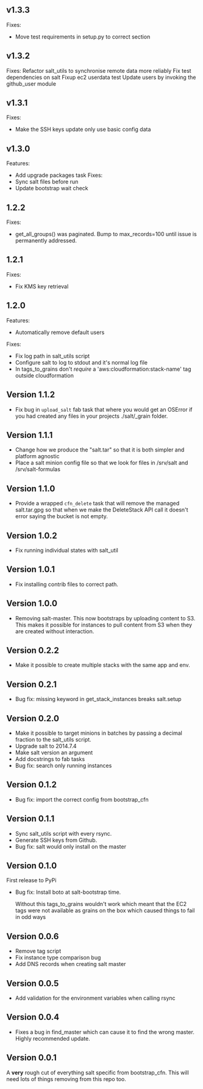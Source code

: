 ## v1.3.3

Fixes:

* Move test requirements in setup.py to correct section

## v1.3.2

Fixes:
Refactor salt_utils to synchronise remote data more reliably
Fix test dependencies on salt
Fixup ec2 userdata test
Update users by invoking the github_user module

## v1.3.1

Fixes:
* Make the SSH keys update only use basic config data

## v1.3.0

Features:
* Add upgrade packages task
Fixes:
* Sync salt files before run
* Update bootstrap wait check

## 1.2.2

Fixes:
   * get_all_groups() was paginated. Bump to max_records=100 until
     issue is permanently addressed.

## 1.2.1

Fixes:
  * Fix KMS key retrieval

## 1.2.0

Features:
* Automatically remove default users

Fixes:
* Fix log path in salt_utils script
* Configure salt to log to stdout and it's normal log file
* In tags_to_grains don't *require* a 'aws:cloudformation:stack-name' tag
  outside cloudformation

## Version 1.1.2

* Fix bug in `upload_salt` fab task that where you would get an OSError if you
  had created any files in your projects ./salt/_grain folder.

## Version 1.1.1

* Change how we produce the "salt.tar" so that it is both simpler and platform
  agnostic
* Place a salt minion config file so that we look for files in /srv/salt and
  /srv/salt-formulas

## Version 1.1.0

* Provide a wrapped `cfn_delete` task that will remove the managed
  salt.tar.gpg so that when we make the DeleteStack API call it doesn't error
  saying the bucket is not empty.

## Version 1.0.2

* Fix running individual states with salt_util

## Version 1.0.1

* Fix installing contrib files to correct path.

## Version 1.0.0

* Removing salt-master. This now bootstraps by uploading content to S3. This makes it possible for instances to pull content from S3 when they are created without interaction.

## Version 0.2.2

* Make it possible to create multiple stacks with the same app and env.

## Version 0.2.1

* Bug fix: missing keyword in get_stack_instances breaks salt.setup

## Version 0.2.0

* Make it possible to target minions in batches by passing a decimal fraction to the salt_utils script.
* Upgrade salt to 2014.7.4
* Make salt version an argument
* Add docstrings to fab tasks
* Bug fix: search only running instances

## Version 0.1.2

* Bug fix: import the correct config from bootstrap_cfn

## Version 0.1.1

* Sync salt_utils script with every rsync.
* Generate SSH keys from Github.
* Bug fix: salt would only install on the master

## Version 0.1.0

First release to PyPi

* Bug fix: Install boto at salt-bootstrap time.

  Without this tags_to_grains wouldn't work which meant that the EC2 tags were
  not available as grains on the box which caused things to fail in odd ways


## Version 0.0.6

* Remove tag script
* Fix instance type comparison bug
* Add DNS records when creating salt master

## Version 0.0.5

* Add validation for the environment variables when calling rsync

## Version 0.0.4

* Fixes a bug in find_master which can cause it to find the wrong master. Highly recommended update.

## Version 0.0.1

A **very** rough cut of everything salt specific from bootstrap_cfn. This will
need lots of things removing from this repo too.
